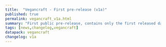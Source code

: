 ```yaml
---
title:  "Vegancraft - First pre-release (v1a)"
published: true
permalink: vegancraft_v1a.html
summary: "First public pre-release, contains only the first released datapack, Plant-based Foods v1."
tags: [news,changelog,vegancraft]
datapack: vegancraft
changelog: v1a
---
```

